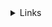 <details><summary>Links</summary><p>
- [Twitter](https://m.facebook.com/);
- [Twitter - MDN](https://m.facebook.com/AnakarinaMoraFaneite);
</p></details>
